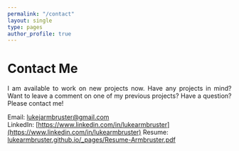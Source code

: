 ```yaml
---
permalink: "/contact"
layout: single
type: pages
author_profile: true
---
```


# Contact Me
<p style='text-align: justify;'>I am available to work on new projects now. Have any projects in mind? Want to leave a comment on one of my previous projects? Have a question? Please contact me!</p>

Email: lukejarmbruster@gmail.com  
LinkedIn: [https://www.linkedin.com/in/lukearmbruster](https://www.linkedin.com/in/lukearmbruster)
Resume: [lukearmbruster.github.io/_pages/Resume-Armbruster.pdf](lukearmbruster.github.io/_pages/Resume-Armbruster.pdf)

